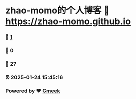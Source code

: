 # zhao-momo的个人博客 :link: https://zhao-momo.github.io 
### :page_facing_up: [1](https://zhao-momo.github.io/tag.html) 
### :speech_balloon: 0 
### :hibiscus: 27 
### :alarm_clock: 2025-01-24 15:45:16 
### Powered by :heart: [Gmeek](https://github.com/Meekdai/Gmeek)
